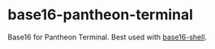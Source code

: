base16-pantheon-terminal
=====================

Base16 for Pantheon Terminal. Best used with [base16-shell](https://github.com/chriskempson/base16-shell).
